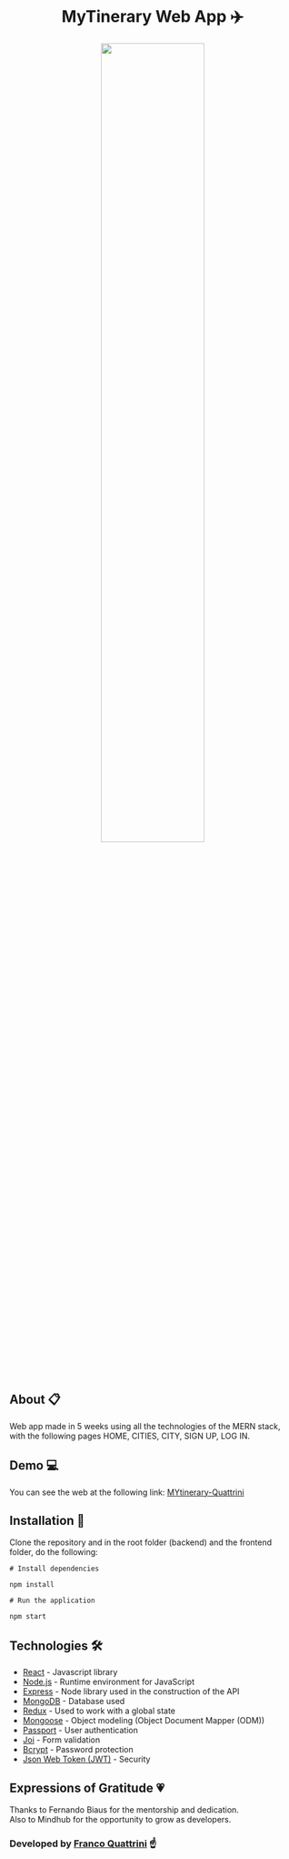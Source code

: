 <div align="center">

# MyTinerary Web App ✈️
<img  width="60%" src="https://i.giphy.com/media/7bpQW1soWl7U3ku0H0/giphy.webp" ></img>
<br/>

</div>

## About 📋

Web app made in 5 weeks using all the technologies of the MERN stack, with the following pages HOME, CITIES, CITY, SIGN UP, LOG IN.

## Demo 💻

You can see the web at the following link: [MYtinerary-Quattrini](https://mytinerary-quattrini.herokuapp.com/)

## Installation 🔧

Clone the repository and in the root folder (backend) and the frontend folder, do the following:

```
# Install dependencies

npm install

# Run the application

npm start
```

## Technologies 🛠️

* [React](https://reactjs.org/) - Javascript library
* [Node.js](https://nodejs.org/en/) - Runtime environment for JavaScript
* [Express](https://expressjs.com/) - Node library used in the construction of the API
* [MongoDB](https://www.mongodb.com/) - Database used
* [Redux](https://react-redux.js.org/) -  Used to work with a global state
* [Mongoose](https://mongoosejs.com/) - Object modeling (Object Document Mapper (ODM))
* [Passport](http://www.passportjs.org/) - User authentication
* [Joi](https://www.npmjs.com/package/joi) - Form validation
* [Bcrypt](https://www.npmjs.com/package/bcryptjs) - Password protection
* [Json Web Token (JWT)](https://jwt.io/) - Security

## Expressions of Gratitude 💗

Thanks to Fernando Biaus for the mentorship and dedication. <br/>
Also to Mindhub for the opportunity to grow as developers.

### Developed by [Franco Quattrini](https://github.com/franqodev) ☝
